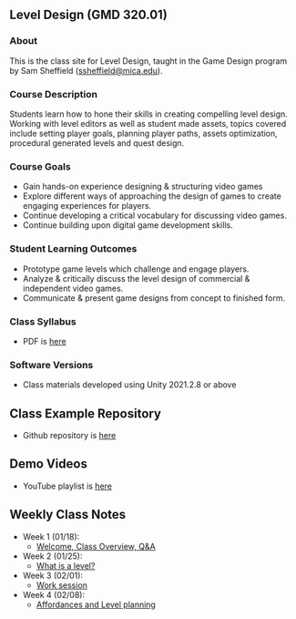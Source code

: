 ## Level Design (GMD 320.01)

### About
This is the class site for Level Design, taught in the Game Design program by Sam Sheffield (ssheffield@mica.edu).

### Course Description
Students learn how to hone their skills in creating compelling level design. Working with level editors as well as student made assets, topics covered include setting player goals, planning player paths, assets optimization, procedural generated levels and quest design.

### Course Goals
- Gain hands-on experience designing & structuring video games
- Explore different ways of approaching the design of games to create engaging experiences
for players.
- Continue developing a critical vocabulary for discussing video games.
- Continue building upon digital game development skills.

### Student Learning Outcomes
- Prototype game levels which challenge and engage players.
- Analyze & critically discuss the level design of commercial & independent video games.
- Communicate & present game designs from concept to finished form.

### Class Syllabus
- PDF is [here](https://docs.google.com/document/d/132CrDZhnPa9t9ApqyYeD_FbvqzooSSl86dvlHDPi5S8/edit?usp=sharing)

### Software Versions
- Class materials developed using Unity 2021.2.8 or above

## Class Example Repository
- Github repository is [here](https://github.com/samsheffield/Level_Design/tree/Spring_22/Class%20examples)

## Demo Videos
- YouTube playlist is [here](https://youtube.com/playlist?list=PL42xm44H83rJTvr5U8zecReQ1Sq9qYtll)

## Weekly Class Notes
- Week 1 (01/18):
  - [Welcome, Class Overview, Q&A](week1.md)
- Week 2 (01/25):
  - [What is a level?](week2.md)
- Week 3 (02/01):
  - [Work session](week3.md)
- Week 4 (02/08):
  - [Affordances and Level planning](week4.md)
